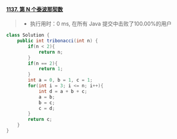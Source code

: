 #### [1137. 第 N 个泰波那契数](https://leetcode-cn.com/problems/n-th-tribonacci-number/)

> - 执行用时：0 ms, 在所有 Java 提交中击败了100.00%的用户

```java
class Solution {
    public int tribonacci(int n) {
        if(n < 2){
            return n;
        }
        if(n == 2){
            return 1;
        }
        int a = 0, b = 1, c = 1;
        for(int i = 3; i <= n; i++){
            int d = a + b + c;
            a = b;
            b = c;
            c = d;
        }
        return c;
    }
}
```

